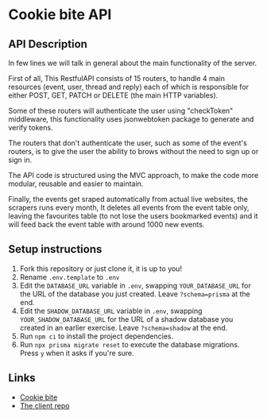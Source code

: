 # Cookie bite API

## API Description

In few lines we will talk in general about the main functionality of the server.

First of all, This RestfulAPI consists of 15 routers, to handle 4 main resources (event, user, thread and reply) each of which is responsible for either POST, GET, PATCH or DELETE (the main HTTP variables).

Some of these routers will authenticate the user using "checkToken" middleware, this functionality uses jsonwebtoken package to generate and verify tokens.

The routers that don't authenticate the user, such as some of the event's routers, is to give the user the ability to brows without the need to sign up or sign in.

The API code is structured using the MVC approach, to make the code more modular, reusable and easier to maintain.

Finally, the events get sraped automatically from actual live websites, the scrapers runs every month, It deletes all events from the event table only, leaving the favourites table (to not lose the users bookmarked events) and it will feed back the event table with around 1000 new events.

## Setup instructions

1. Fork this repository or just clone it, it is up to you!
2. Rename `.env.template` to `.env`
3. Edit the `DATABASE_URL` variable in `.env`, swapping `YOUR_DATABASE_URL` for the URL of the database you just created. Leave `?schema=prisma` at the end.
4. Edit the `SHADOW_DATABASE_URL` variable in `.env`, swapping `YOUR_SHADOW_DATABASE_URL` for the URL of a shadow database you created in an earlier exercise. Leave `?schema=shadow` at the end.
5. Run `npm ci` to install the project dependencies.
6. Run `npx prisma migrate reset` to execute the database migrations. Press `y` when it asks if you're sure.

## Links

- [Cookie bite](https://cookie-bite.netlify.app/)
- [The client repo](https://github.com/alsyoufomar/solo-project-client-Cookie-bite)
